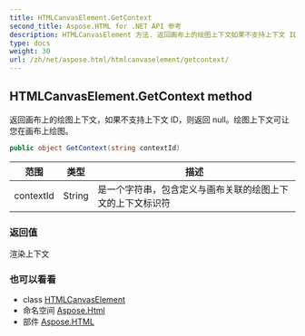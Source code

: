 ```yaml
---
title: HTMLCanvasElement.GetContext
second_title: Aspose.HTML for .NET API 参考
description: HTMLCanvasElement 方法. 返回画布上的绘图上下文如果不支持上下文 ID则返回 null绘图上下文可让您在画布上绘图
type: docs
weight: 30
url: /zh/net/aspose.html/htmlcanvaselement/getcontext/
---
```

## HTMLCanvasElement.GetContext method

返回画布上的绘图上下文，如果不支持上下文 ID，则返回 null。绘图上下文可让您在画布上绘图。

```csharp
public object GetContext(string contextId)
```

| 范围 | 类型 | 描述 |
| --- | --- | --- |
| contextId | String | 是一个字符串，包含定义与画布关联的绘图上下文的上下文标识符 |

### 返回值

渲染上下文

### 也可以看看

* class [HTMLCanvasElement](../)
* 命名空间 [Aspose.Html](../../htmlcanvaselement/)
* 部件 [Aspose.HTML](../../../)


